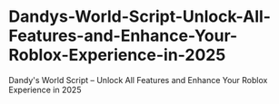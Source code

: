 # Dandys-World-Script-Unlock-All-Features-and-Enhance-Your-Roblox-Experience-in-2025
Dandy's World Script – Unlock All Features and Enhance Your Roblox Experience in 2025
